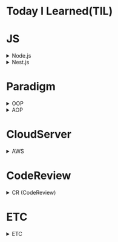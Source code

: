 # Today I Learned(TIL)

# JS

<details>
<summary>Node.js</summary>

- [크롤링(스크래핑)하기](<https://github.com/tjrehdrms123/TIL/blob/main/study/JS/Node.js/%ED%81%AC%EB%A1%A4%EB%A7%81(%EC%8A%A4%ED%81%AC%EB%9E%98%ED%95%91)%ED%95%98%EA%B8%B0.md>)

</details>
<details>
<summary>Nest.js</summary>

- [Nestjs기본 예제](https://github.com/tjrehdrms123/TIL/blob/main/study/JS/Node.js/Nest.js/Basic/Nestjs%EA%B8%B0%EB%B3%B8%20%EC%98%88%EC%A0%9C.md)
- [Nestjs e2e jest 테스트 세팅 및 후기](https://github.com/tjrehdrms123/TIL/blob/main/study/JS/Node.js/Nest.js/Testing/Nestjs%20e2e%20jest%20%ED%85%8C%EC%8A%A4%ED%8A%B8%20%EC%84%B8%ED%8C%85%20%EB%B0%8F%20%ED%9B%84%EA%B8%B0.md)
- [Nest.js에서 wiston, moment, classValidaion을 사용해서 로그 생성 및 파일 관리하기](https://github.com/tjrehdrms123/TIL/blob/main/study/JS/Node.js/Nest.js/Utility/Nest.js%EC%97%90%EC%84%9C%20wiston%2C%20moment%2C%20classValidaion%EC%9D%84%20%EC%82%AC%EC%9A%A9%ED%95%B4%EC%84%9C%20%EB%A1%9C%EA%B7%B8%20%EC%83%9D%EC%84%B1%20%EB%B0%8F%20%ED%8C%8C%EC%9D%BC%20%EA%B4%80%EB%A6%AC%ED%95%98%EA%B8%B0.md)
- [Nestjs에서 S3를 사용해 이미지 업로드하기](https://github.com/tjrehdrms123/TIL/blob/main/study/JS/Node.js/Nest.js/Utility/Nestjs%EC%97%90%EC%84%9C%20S3%EB%A5%BC%20%EC%82%AC%EC%9A%A9%ED%95%B4%20%EC%9D%B4%EB%AF%B8%EC%A7%80%20%EC%97%85%EB%A1%9C%EB%93%9C%ED%95%98%EA%B8%B0.md)

</details>

# Paradigm

<details>
<summary>OOP</summary>

- [객채지향프로그래밍이란](https://github.com/tjrehdrms123/TIL/blob/main/study/Paradigm/OOP/%EA%B0%9D%EC%B1%84%EC%A7%80%ED%96%A5%ED%94%84%EB%A1%9C%EA%B7%B8%EB%9E%98%EB%B0%8D%EC%9D%B4%EB%9E%80.md)

- [내가 사용하는 DTO객체는 객제가 맞는가](https://github.com/tjrehdrms123/TIL/blob/main/study/Paradigm/OOP/%EB%82%B4%EA%B0%80%20%EC%82%AC%EC%9A%A9%ED%95%98%EB%8A%94%20DTO%EA%B0%9D%EC%B2%B4%EB%8A%94%20%EA%B0%9D%EC%A0%9C%EA%B0%80%20%EB%A7%9E%EB%8A%94%EA%B0%80.md)

</details>

<details>
<summary>AOP</summary>

- [Nestjs의 Request lifecycle과 AOP](https://github.com/tjrehdrms123/TIL/blob/main/study/Paradigm/AOP/Nestjs%EC%9D%98%20Request%20lifecycle%EA%B3%BC%20AOP.md)

</details>

# CloudServer

<details>
<summary>AWS</summary>

- [AWS-Certified-Cloud-Practitioner자격증 공부](https://github.com/tjrehdrms123/TIL/blob/main/study/CloudServer/AWS/AWS-Certified-Cloud-Practitioner%EC%9E%90%EA%B2%A9%EC%A6%9D%20%EA%B3%B5%EB%B6%80.md)

</details>

# CodeReview

<details>
<summary>CR (CodeReview)</summary>

- [설문 DB 설계](https://github.com/tjrehdrms123/TIL/blob/main/study/Codereview/%EC%84%A4%EB%AC%B8%20DB%20%EC%84%A4%EA%B3%84.md)
- [예약 일정 페이지 속도 개선](https://github.com/tjrehdrms123/TIL/blob/main/study/Codereview/%EC%98%88%EC%95%BD%20%EC%9D%BC%EC%A0%95%20%ED%8E%98%EC%9D%B4%EC%A7%80%20%ED%8E%98%EC%9D%B4%EC%A7%80%EA%B0%80%20%EB%8A%90%EB%A0%A4%EC%9A%94.md)

</details>

# ETC

<details>
<summary>ETC</summary>

- [iptime에 DDNS를 등록 및 외부 접속 포트 설정](https://github.com/tjrehdrms123/TIL/blob/main/study/ETC/Iptime/iptime%EC%97%90%20DDNS%EB%A5%BC%20%EB%93%B1%EB%A1%9D%20%EB%B0%8F%20%EC%99%B8%EB%B6%80%20%EC%A0%91%EC%86%8D%20%ED%8F%AC%ED%8A%B8%20%EC%84%A4%EC%A0%95.md)
- [iptime에서 유동 IP를 사용할때 내부 웹서버 구축하는 방법](https://github.com/tjrehdrms123/TIL/blob/main/study/ETC/Iptime/iptime%EC%97%90%EC%84%9C%20%EC%9C%A0%EB%8F%99%20IP%EB%A5%BC%20%EC%82%AC%EC%9A%A9%ED%95%A0%EB%95%8C%20%EB%82%B4%EB%B6%80%20%EC%9B%B9%EC%84%9C%EB%B2%84%20%EA%B5%AC%EC%B6%95%ED%95%98%EB%8A%94%20%EB%B0%A9%EB%B2%95.md)

</details>
